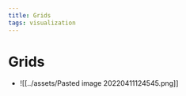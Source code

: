 ```yaml
---
title: Grids
tags: visualization
---
```


# Grids
- ![[../assets/Pasted image 20220411124545.png]]
















































